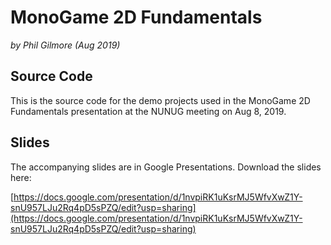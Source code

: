 # MonoGame 2D Fundamentals
_by Phil Gilmore (Aug 2019)_

## Source Code
This is the source code for the demo projects used in the MonoGame 2D Fundamentals presentation at the NUNUG meeting on Aug 8, 2019.  

## Slides
The accompanying slides are in Google Presentations.  Download the slides here:

[https://docs.google.com/presentation/d/1nvpiRK1uKsrMJ5WfvXwZ1Y-snU957LJu2Rq4pD5sPZQ/edit?usp=sharing](https://docs.google.com/presentation/d/1nvpiRK1uKsrMJ5WfvXwZ1Y-snU957LJu2Rq4pD5sPZQ/edit?usp=sharing)

